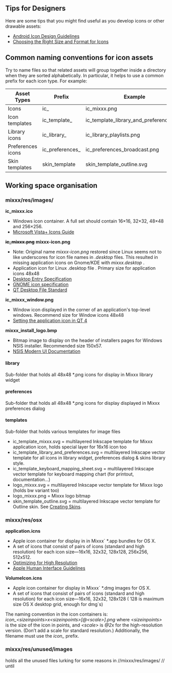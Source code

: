 ## Tips for Designers

Here are some tips that you might find useful as you develop icons or
other drawable assets:

  - [Android Icon Design
    Guidelines](http://developer.android.com/guide/practices/ui_guidelines/icon_design.html#design_tips)
  - [Choosing the Right Size and Format for
    Icons](http://www.visualpharm.com/articles/icon_sizes.html)

## Common naming conventions for icon assets

Try to name files so that related assets will group together inside a
directory when they are sorted alphabetically. In particular, it helps
to use a common prefix for each icon type. For example:

| Asset Types       | Prefix            | Example                                     |
| ----------------- | ----------------- | ------------------------------------------- |
| Icons             | ic\_              | ic\_mixxx.png                               |
| Icon templates    | ic\_template\_    | ic\_template\_library\_and\_preferences.svg |
| Library icons     | ic\_library\_     | ic\_library\_playlists.png                  |
| Preferences icons | ic\_preferences\_ | ic\_preferences\_broadcast.png              |
| Skin templates    | skin\_template    | skin\_template\_outline.svg                 |

## Working space organisation

### mixxx/res/images/

**ic\_mixxx.ico**

  - Windows icon container. A full set should contain 16×16, 32×32,
    48×48 and 256×256.
  - [Microsoft Vista+ Icons
    Guide](http://msdn.microsoft.com/en-us/library/aa511280.aspx) 

**~~ic\_mixxx.png~~** **mixxx-icon.png**

  - Note: Original name *mixxx-icon.png* restored since Linux seems not
    to like underscores for icon file names in *.desktop* files. This
    resulted in missing application icons on Gnome/KDE with
    *mixxx.desktop* .
  - Application icon for Linux .desktop file . Primary size for
    application icons 48x48
  - [Desktop Entry
    Specification](http://standards.freedesktop.org/desktop-entry-spec/latest/)
  - [GNOME icon
    specification](http://library.gnome.org/devel/hig-book/stable/icons-types.html.en)
  - [QT Desktop File
    Standard](http://doc.qt.nokia.com/qtextended4.4/desktopfiles.html)

**ic\_mixxx\_window.png**

  - Window icon displayed in the corner of an application's top-level
    windows. Recommend size for Window icons 48x48
  - [Setting the application icon in
    QT 4](http://doc.trolltech.com/4.6/appicon.html)

**mixxx\_install\_logo.bmp**

  - Bitmap image to display on the header of installers pages for
    Windows NSIS installer. Recommended size 150x57.
  - [NSIS Modern UI
    Documentation](http://nsis.sourceforge.net/Docs/Modern%20UI%202/Readme.html)

#### library

Sub-folder that holds all 48x48 \*.png icons for display in Mixxx
library widget

#### preferences

Sub-folder that holds all 48x48 \*.png icons for display displayed in
Mixxx preferences dialog

#### templates

Sub-folder that holds various templates for image files

  - ic\_template\_mixxx.svg = multilayered Inkscape template for Mixxx
    application icon, holds special layer for 16x16 icon too
  - ic\_template\_library\_and\_preferences.svg = multilayered Inkscape
    vector template for all icons in library widget, preferences dialog
    & skins library style.
  - ic\_template\_keyboard\_mapping\_sheet.svg = multilayered Inkscape
    vector template for keyboard mapping chart (for printout,
    documentation...)
  - logo\_mixxx.svg = multilayered Inkscape vector template for Mixxx
    logo (holds bw variant too)
  - logo\_mixxx.png = Mixxx logo bitmap
  - skin\_template\_outline.svg = multilayered Inkscape vector template
    for Outline skin. See [Creating Skins](creating_skins).

### mixxx/res/osx

**application.icns**

  - Apple icon container for display in in Mixxx\` \*.app bundles for OS
    X.
  - A set of icons that consist of pairs of icons (standard and high
    resolution) for each icon size—16x16, 32x32, 128x128, 256x256,
    512x512.
  - [Optimizing for High
    Resolution](https://developer.apple.com/library/mac/documentation/GraphicsAnimation/Conceptual/HighResolutionOSX/Optimizing/Optimizing.html)
  - [Apple Human Interface
    Guidelines](https://developer.apple.com/library/mac/#documentation/UserExperience/Conceptual/AppleHIGuidelines/IconsImages/IconsImages.html#//apple_ref/doc/uid/20000967-TP6)

**VolumeIcon.icns**

  - Apple icon container for display in Mixxx\` \*.dmg images for OS X. 
  - A set of icons that consist of pairs of icons (standard and high
    resolution) for each icon size—16x16, 32x32, 128x128 ( 128 is
    maximum size OS X desktop grid, enough for dmg\`s)

The naming convention in the icon containers is:
*icon\_\<sizeinpoints\>x\<sizeinpoints\>\[@\<scale\>\].png* where
\<*sizeinpoints\>* is the size of the icon in points, and *\<scale\>* is
*@2x* for the high-resolution version. (Don’t add a scale for standard
resolution.) Additionally, the filename must use the *icon\_* prefix.

### mixxx/res/unused/images

holds all the unused files lurking for some reasons in
//mixxx/res/images/ // until
